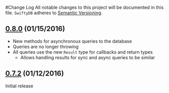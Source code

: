 #Change Log
All notable changes to this project will be documented in this file.
`SwiftyDB` adheres to [Semantic Versioning](http://semver.org/).

## [0.8.0](https://github.com/Oyvindkg/swiftydb/releases/tag/0.8.0) (01/15/2016)
* New methods for asynchronous queries to the database
* Queries are no longer throwing
* All queries use the new `Result` type for callbacks and return types
  * Allows handling results for sync and async queries to be similar

## [0.7.2](https://github.com/Oyvindkg/swiftydb/releases/tag/0.7.2) (01/12/2016)
Initial release
 
